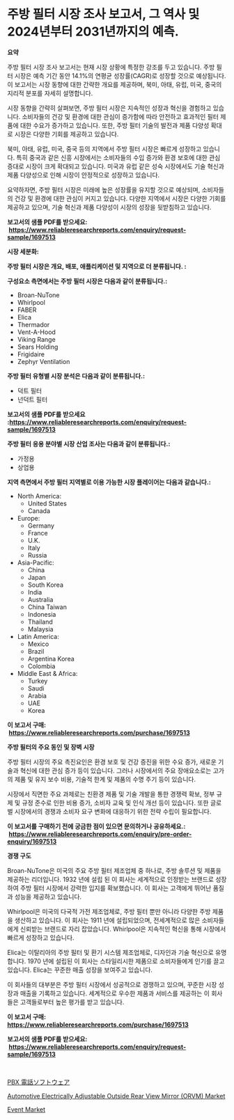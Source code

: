 <p><h1>주방 필터 시장 조사 보고서, 그 역사 및 2024년부터 2031년까지의 예측.</h1></p><p><strong>요약</strong></p>
<p><p>주방 필터 시장 조사 보고서는 현재 시장 상황에 특정한 강조를 두고 있습니다. 주방 필터 시장은 예측 기간 동안 14.1%의 연평균 성장률(CAGR)로 성장할 것으로 예상됩니다. 이 보고서는 시장 동향에 대한 간략한 개요를 제공하며, 북미, 아태, 유럽, 미국, 중국의 지리적 분포를 자세히 설명합니다. </p><p>시장 동향을 간략히 살펴보면, 주방 필터 시장은 지속적인 성장과 혁신을 경험하고 있습니다. 소비자들의 건강 및 환경에 대한 관심이 증가함에 따라 안전하고 효과적인 필터 제품에 대한 수요가 증가하고 있습니다. 또한, 주방 필터 기술의 발전과 제품 다양성 확대로 시장은 다양한 기회를 제공하고 있습니다.</p><p>북미, 아태, 유럽, 미국, 중국 등의 지역에서 주방 필터 시장은 빠르게 성장하고 있습니다. 특히 중국과 같은 신흥 시장에서는 소비자들의 수입 증가와 환경 보호에 대한 관심 증대로 시장이 크게 확대되고 있습니다. 미국과 유럽 같은 성숙 시장에서도 기술 혁신과 제품 다양성으로 인해 시장이 안정적으로 성장하고 있습니다.</p><p>요약하자면, 주방 필터 시장은 미래에 높은 성장률을 유지할 것으로 예상되며, 소비자들의 건강 및 환경에 대한 관심이 커지고 있습니다. 다양한 지역에서 시장은 다양한 기회를 제공하고 있으며, 기술 혁신과 제품 다양성이 시장의 성장을 뒷받침하고 있습니다.</p></p>
<p><strong>보고서의 샘플 PDF를 받으세요: &nbsp;<a href="https://www.reliableresearchreports.com/enquiry/request-sample/1697513">https://www.reliableresearchreports.com/enquiry/request-sample/1697513</a></strong></p>
<p><strong>시장 세분화:</strong></p>
<p><strong> 주방 필터 시장은 개요, 배포, 애플리케이션 및 지역으로 더 분류됩니다. :</strong></p>
<p><strong>구성요소 측면에서는 주방 필터 시장은 다음과 같이 분류됩니다.:</strong></p>
<p><ul><li>Broan-NuTone</li><li>Whirlpool</li><li>FABER</li><li>Elica</li><li>Thermador</li><li>Vent-A-Hood</li><li>Viking Range</li><li>Sears Holding</li><li>Frigidaire</li><li>Zephyr Ventilation</li></ul></p>
<p><strong> 주방 필터 유형별 시장 분석은 다음과 같이 분류됩니다.:</strong></p>
<p><ul><li>덕트 필터</li><li>넌덕트 필터</li></ul></p>
<p><strong>보고서의 샘플 PDF를 받으세요 :<a href="https://www.reliableresearchreports.com/enquiry/request-sample/1697513">https://www.reliableresearchreports.com/enquiry/request-sample/1697513</a></strong></p>
<p><strong> 주방 필터 응용 분야별 시장 산업 조사는 다음과 같이 분류됩니다.:</strong></p>
<p><ul><li>가정용</li><li>상업용</li></ul></p>
<p><strong>지역 측면에서 주방 필터 지역별로 이용 가능한 시장 플레이어는 다음과 같습니다.:</strong></p>
<p><ul>
    <li>
        North America:
        <ul>
            <li>United States</li>
            <li>Canada</li>
        </ul>
    </li>
    <li>
        Europe:
        <ul>
            <li>Germany</li>
            <li>France</li>
            <li>U.K.</li>
            <li>Italy</li>
            <li>Russia</li>
        </ul>
    </li>
    <li>
        Asia-Pacific:
        <ul>
            <li>China</li>
            <li>Japan</li>
            <li>South Korea</li>
            <li>India</li>
            <li>Australia</li>
            <li>China Taiwan</li>
            <li>Indonesia</li>
            <li>Thailand</li>
            <li>Malaysia</li>
        </ul>
    </li>
    <li>
        Latin America:
        <ul>
            <li>Mexico</li>
            <li>Brazil</li>
            <li>Argentina Korea</li>
            <li>Colombia</li>
        </ul>
    </li>
    <li>
        Middle East & Africa:
        <ul>
            <li>Turkey</li>
            <li>Saudi</li>
            <li>Arabia</li>
            <li>UAE</li>
            <li>Korea</li>
        </ul>
    </li>
    </ul></p>
<p><strong>이 보고서 구매: &nbsp;<a href="https://www.reliableresearchreports.com/purchase/1697513">https://www.reliableresearchreports.com/purchase/1697513</a></strong></p>
<p><strong>주방 필터의 주요 동인 및 장벽 시장</strong></p>
<p><p>주방 필터 시장의 주요 촉진요인은 환경 보호 및 건강 증진을 위한 수요 증가, 새로운 기술과 혁신에 대한 관심 증가 등이 있습니다. 그러나 시장에서의 주요 장애요소로는 고가의 제품 및 유지 보수 비용, 기술적 한계 및 제품의 수명 주기 등이 있습니다.</p><p>시장에서 직면한 주요 과제로는 친환경 제품 및 기술 개발을 통한 경쟁력 확보, 정부 규제 및 규정 준수로 인한 비용 증가, 소비자 교육 및 인식 개선 등이 있습니다. 또한 글로벌 시장에서의 경쟁과 소비자 요구 변화에 대응하기 위한 전략 수립이 필요합니다.</p></p>
<p><strong>이 보고서를 구매하기 전에 궁금한 점이 있으면 문의하거나 공유하세요.: &nbsp;<a href="https://www.reliableresearchreports.com/enquiry/pre-order-enquiry/1697513">https://www.reliableresearchreports.com/enquiry/pre-order-enquiry/1697513</a></strong></p>
<p><strong>경쟁 구도</strong></p>
<p><p>Broan-NuTone은 미국의 주요 주방 필터 제조업체 중 하나로, 주방 솔루션 및 제품을 제공하는 리더입니다. 1932 년에 설립 된 이 회사는 세계적으로 인정받는 브랜드로 성장하여 주방 필터 시장에서 강력한 입지를 확보했습니다. 이 회사는 고객에게 뛰어난 품질과 성능을 제공하고 있습니다.</p><p>Whirlpool은 미국의 다국적 가전 제조업체로, 주방 필터 뿐만 아니라 다양한 주방 제품을 생산하고 있습니다. 이 회사는 1911 년에 설립되었으며, 전세계적으로 많은 소비자들에게 신뢰받는 브랜드로 자리 잡았습니다. Whirlpool은 지속적인 혁신을 통해 시장에서 빠르게 성장하고 있습니다.</p><p>Elica는 이탈리아의 주방 필터 및 환기 시스템 제조업체로, 디자인과 기술 혁신으로 유명합니다. 1970 년에 설립된 이 회사는 스타일리시한 제품으로 소비자들에게 인기를 끌고 있습니다. Elica는 꾸준한 매출 성장을 보여주고 있습니다.</p><p>이 회사들의 대부분은 주방 필터 시장에서 성공적으로 경쟁하고 있으며, 꾸준한 시장 성장과 매출을 기록하고 있습니다. 세계적으로 우수한 제품과 서비스를 제공하는 이 회사들은 고객들로부터 높은 평가를 받고 있습니다.</p></p>
<p><strong>이 보고서 구매: &nbsp; <a href="https://www.reliableresearchreports.com/purchase/1697513">https://www.reliableresearchreports.com/purchase/1697513</a></strong></p>
<p><strong>보고서의 샘플 PDF를 받으세요: &nbsp;<a href="https://www.reliableresearchreports.com/enquiry/request-sample/1697513">https://www.reliableresearchreports.com/enquiry/request-sample/1697513</a></strong><strong></strong></p>
<p>&nbsp;</p>
<p><p><a href="https://github.com/zekaoe592392/Market-Research-Report-List-1/blob/main/88853729407.md">PBX 電話ソフトウェア</a></p><p><a href="https://www.linkedin.com/pulse/automotive-electrically-adjustable-outside-rear-view-mirror-orvm-lljqc?trackingId=gTUHHo0aRuzudaoW8WWREQ%3D%3D">Automotive Electrically Adjustable Outside Rear View Mirror (ORVM) Market</a></p><p><a href="https://www.linkedin.com/pulse/event-market-research-report-key-successful-business-strategy-7rudc?trackingId=zecr3vxUUb%2BEk5pZpJSUtA%3D%3D">Event Market</a></p></p>